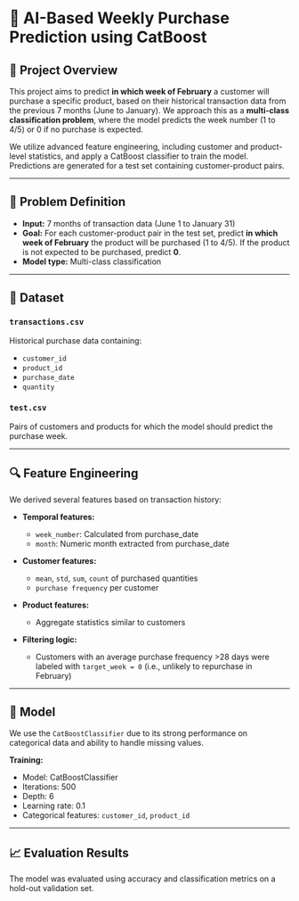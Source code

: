 # 🧠 AI-Based Weekly Purchase Prediction using CatBoost

## 📌 Project Overview

This project aims to predict **in which week of February** a customer will purchase a specific product, based on their historical transaction data from the previous 7 months (June to January). We approach this as a **multi-class classification problem**, where the model predicts the week number (1 to 4/5) or 0 if no purchase is expected.

We utilize advanced feature engineering, including customer and product-level statistics, and apply a CatBoost classifier to train the model. Predictions are generated for a test set containing customer-product pairs.

---

## 📅 Problem Definition

- **Input:** 7 months of transaction data (June 1 to January 31)
- **Goal:** For each customer-product pair in the test set, predict **in which week of February** the product will be purchased (1 to 4/5). If the product is not expected to be purchased, predict **0**.
- **Model type:** Multi-class classification

---

## 📁 Dataset

### `transactions.csv`
Historical purchase data containing:
- `customer_id`
- `product_id`
- `purchase_date`
- `quantity`

### `test.csv`
Pairs of customers and products for which the model should predict the purchase week.

---

## 🔍 Feature Engineering

We derived several features based on transaction history:

- **Temporal features:**
  - `week_number`: Calculated from purchase_date
  - `month`: Numeric month extracted from purchase_date

- **Customer features:**
  - `mean`, `std`, `sum`, `count` of purchased quantities
  - `purchase frequency` per customer

- **Product features:**
  - Aggregate statistics similar to customers

- **Filtering logic:**
  - Customers with an average purchase frequency >28 days were labeled with `target_week = 0` (i.e., unlikely to repurchase in February)

---

## 🧠 Model

We use the `CatBoostClassifier` due to its strong performance on categorical data and ability to handle missing values.

**Training:**
- Model: CatBoostClassifier
- Iterations: 500
- Depth: 6
- Learning rate: 0.1
- Categorical features: `customer_id`, `product_id`

---

## 📈 Evaluation Results

The model was evaluated using accuracy and classification metrics on a hold-out validation set.

